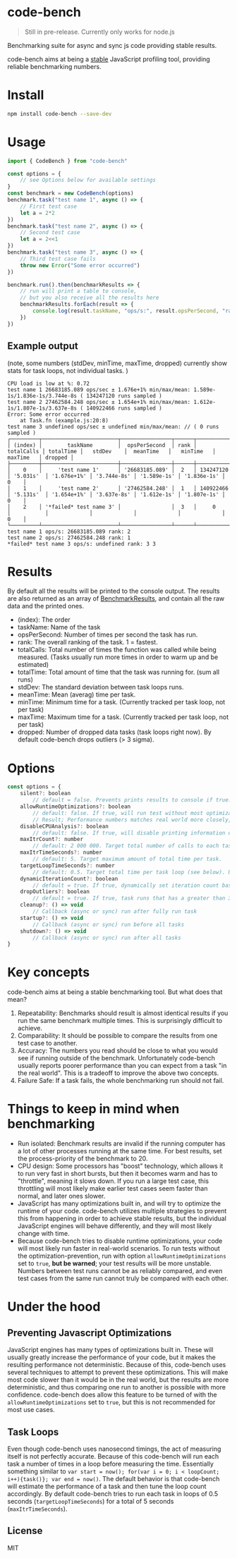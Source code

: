# code-bench
> Still in pre-release. Currently only works for node.js

Benchmarking suite for async and sync js code providing stable results.

code-bench aims at being a [stable](#key-concepts) JavaScript profiling tool, providing reliable benchmarking numbers.

# Install

```sh
npm install code-bench --save-dev
```

# Usage

```typescript
import { CodeBench } from "code-bench"

const options = {
	// see Options below for available settings
}
const benchmark = new CodeBench(options)
benchmark.task("test name 1", async () => {
	// First test case
	let a = 2*2
})
benchmark.task("test name 2", async () => {
	// Second test case
	let a = 2<<1
})
benchmark.task("test name 3", async () => {
	// Third test case fails
	throw new Error("Some error occurred")
})

benchmark.run().then(benchmarkResults => {
	// run will print a table to console,
	// but you also receive all the results here
	benchmarkResults.forEach(result => {
		console.log(result.taskName, "ops/s:", result.opsPerSecond, "rank:", result.rank)
	})
})
```

## Example output
(note, some numbers (stdDev, minTime, maxTime, dropped) currently show stats for task loops, not individual tasks. )

```shell
CPU load is low at %: 0.72
test name 1 26683185.089 ops/sec ± 1.676e+1% min/max/mean: 1.589e-1s/1.836e-1s/3.744e-8s ( 134247120 runs sampled )
test name 2 27462584.248 ops/sec ± 1.654e+1% min/max/mean: 1.612e-1s/1.807e-1s/3.637e-8s ( 140922466 runs sampled )
Error: Some error occurred
    at Task.fn (example.js:20:8)
test name 3 undefined ops/sec ± undefined min/max/mean: // ( 0 runs sampled )
┌─────────┬────────────────────────┬────────────────┬──────┬────────────┬───────────┬─────────────┬─────────────┬─────────────┬─────────────┬─────────┐
│ (index) │        taskName        │  opsPerSecond  │ rank │ totalCalls │ totalTime │   stdDev    │  meanTime   │   minTime   │   maxTime   │ dropped │
├─────────┼────────────────────────┼────────────────┼──────┼────────────┼───────────┼─────────────┼─────────────┼─────────────┼─────────────┼─────────┤
│    0    │     'test name 1'      │ '26683185.089' │  2   │ 134247120  │ '5.031s'  │ '1.676e+1%' │ '3.744e-8s' │ '1.589e-1s' │ '1.836e-1s' │    0    │
│    1    │     'test name 2'      │ '27462584.248' │  1   │ 140922466  │ '5.131s'  │ '1.654e+1%' │ '3.637e-8s' │ '1.612e-1s' │ '1.807e-1s' │    0    │
│    2    │ '*failed* test name 3' │                │  3   │     0      │           │             │             │             │             │    0    │
└─────────┴────────────────────────┴────────────────┴──────┴────────────┴───────────┴─────────────┴─────────────┴─────────────┴─────────────┴─────────┘
test name 1 ops/s: 26683185.089 rank: 2
test name 2 ops/s: 27462584.248 rank: 1
*failed* test name 3 ops/s: undefined rank: 3 3
```

# Results
By default all the results will be printed to the console output. The results are also returned as an array of [BenchmarkResults](src/BenchmarkResult.ts), and contain all the raw data and the printed ones.

- (index): The order
- taskName: Name of the task
- opsPerSecond: Number of times per second the task has run.
- rank: The overall ranking of the task. 1 = fastest.
- totalCalls: Total number of times the function was called while being measured. (Tasks usually run more times in order to warm up and be estimated)
- totalTime: Total amount of time that the task was running for. (sum all runs)
- stdDev: The standard deviation between task loops runs.
- meanTime: Mean (averag) time per task.
- minTime: Minimum time for a task. (Currently tracked per task loop, not per task)
- maxTime: Maximum time for a task. (Currently tracked per task loop, not per task)
- dropped: Number of dropped data tasks (task loops right now). By default code-bench drops outliers (> 3 sigma).

# Options

```javascript
const options = {
	silent?: boolean
		// default = false. Prevents prints results to console if true.
	allowRuntimeOptimizations?: boolean
		// default: false. If true, will run test without most optimization prevention techniques.
		// Result; Performance numbers matches real world more closely, but numbers are less comparable with other runs (not stable).
	disableCPUAnalysis?: boolean
		// default: false. If true, will disable printing information on current CPU load (nodejs only).
	maxItrCount?: number
		// default: 2 000 000. Target total number of calls to each task function.
	maxItrTimeSeconds?: number
		// default: 5. Target maximum amount of total time per task.
	targetLoopTimeSeconds?: number
		// default: 0.5. Target total time per task loop (see below). Used together with dynamicIterationCount.
	dynamicIterationCount?: boolean
		// default = true. If true, dynamically set iteration count based on an estimation of task performance.
	dropOutliers?: boolean
		// default = true. If true, task runs that has a greater than 3 sigma error will be dropped.
	cleanup?: () => void
		// Callback (async or sync) run after fully run task
	startup?: () => void
		// Callback (async or sync) run before all tasks
	shutdown?: () => void
		// Callback (async or sync) run after all tasks
}
```

# Key concepts

code-bench aims at being a stable benchmarking tool. But what does that mean?

1. Repeatability: Benchmarks should result is almost identical results if you run the same benchmark multiple times. This is surprisingly difficult to achieve.
2. Comparability: It should be possible to compare the results from one test case to another.
3. Accuracy: The numbers you read should be close to what you would see if running outside of the benchmark. Unfortunately code-bench usually reports poorer performance than you can expect from a task "in the real world". This is a tradeoff to improve the above two concepts.
4. Failure Safe: If a task fails, the whole benchmarking run should not fail.

# Things to keep in mind when benchmarking

- Run isolated: Benchmark results are invalid if the running computer has a lot of other processes running at the same time. For best results, set the process-priority of the benchmark to 20.
- CPU design: Some processors has "boost" technology, which allows it to run very fast in short bursts, but then it becomes warm and has to "throttle", meaning it slows down. If you run a large test case, this throttling will most likely make earlier test cases seem faster than normal, and later ones slower.
- JavaScript has many optimizations built in, and will try to optimize the runtime of your code. code-bench utilizes multiple strategies to prevent this from happening in order to achieve stable results, but the individual JavaScript engines will behave differently, and they will most likely change with time.
- Because code-bench tries to disable runtime optimizations, your code will most likely run faster in real-world scenarios. To run tests without the optimization-prevention, run with option `allowRuntimeOptimizations` set to `true`, **but be warned**; your test results will be more unstable. Numbers between test runs cannot be as reliably compared, and even test cases from the same run cannot truly be compared with each other.

# Under the hood

## Preventing Javascript Optimizations

JavaScript engines has many types of optimizations built in. These will usually greatly increase the performance of your code, but it makes the resulting performance not deterministic. Because of this, code-bench uses several techniques to attempt to prevent these optimizations. This will make most code slower than it would be in the real world, but the results are more deterministic, and thus comparing one run to another is possible with more confidence. code-bench does allow this feature to be turned of with the `allowRuntimeOptimizations` set to `true`, but this is not recommended for most use cases.

## Task Loops

Even though code-bench uses nanosecond timings, the act of measuring itself is not perfectly accurate. Because of this code-bench will run each task a number of times in a loop before measuring the time. Essentially something similar to `var start = now(); for(var i = 0; i < loopCount; i++){task()}; var end = now()`. The default behavior is that code-bench will estimate the performance of a task and then tune the loop count accordingly. By default code-bench tries to run each task in loops of 0.5 seconds (`targetLoopTimeSeconds`) for a total of 5 seconds (`maxItrTimeSeconds`).


## License

MIT
